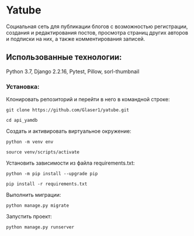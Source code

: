# Yatube

Социальная сеть для публикации блогов с возможностью регистрации, создания и
редактирования постов, просмотра страниц других авторов и подписки на них, а также
комментирования записей.

## Использованные технологии:
 Python 3.7, Django 2.2.16, Pytest, Pillow, sorl-thumbnail


### Установка:  

Клонировать репозиторий и перейти в него в командной строке:

```
git clone https://github.com/Glaser1/yatube.git
```

```
cd api_yamdb
```

Cоздать и активировать виртуальное окружение:

```
python -m venv env
```

```
source venv/scripts/activate
```

Установить зависимости из файла requirements.txt:

```
python -m pip install --upgrade pip
```

```
pip install -r requirements.txt
```

Выполнить миграции:

```
python manage.py migrate
```

Запустить проект:

```
python manage.py runserver
```
